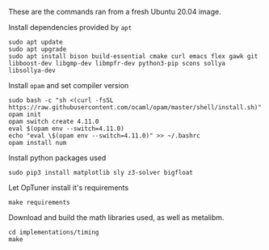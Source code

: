 These are the commands ran from a fresh Ubuntu 20.04 image.

Install dependencies provided by `apt`

    sudo apt update
    sudo apt upgrade
    sudo apt install bison build-essential cmake curl emacs flex gawk git libboost-dev libgmp-dev libmpfr-dev python3-pip scons sollya libsollya-dev

Install `opam` and set compiler version

    sudo bash -c "sh <(curl -fsSL https://raw.githubusercontent.com/ocaml/opam/master/shell/install.sh)"
    opam init
    opam switch create 4.11.0
    eval $(opam env --switch=4.11.0)
    echo "eval \$(opam env --switch=4.11.0)" >> ~/.bashrc
    opam install num

Install python packages used

    sudo pip3 install matplotlib sly z3-solver bigfloat

Let OpTuner install it's requirements

    make requirements

Download and build the math libraries used, as well as metalibm.

    cd implementations/timing
    make
